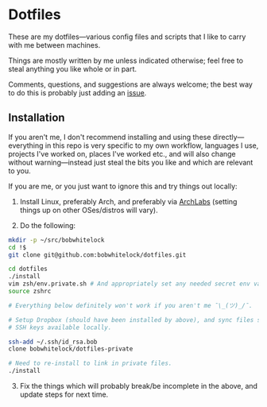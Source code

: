 
# Dotfiles

These are my dotfiles&mdash;various config files and scripts that I like to
carry with me between machines.

Things are mostly written by me unless indicated otherwise; feel free to steal
anything you like whole or in part.

Comments, questions, and suggestions are always welcome; the best way to do
this is probably just adding an
[issue](https://github.com/bobwhitelock/dotfiles/issues).

## Installation

If you aren't me, I don't recommend installing and using these
directly&mdash;everything in this repo is very specific to my own workflow,
languages I use, projects I've worked on, places I've worked etc., and will
also change without warning&mdash;instead just steal the bits you like and
which are relevant to you.

If you are me, or you just want to ignore this and try things out locally:

1. Install Linux, preferably Arch, and preferably via
   [ArchLabs](https://archlabslinux.com/) (setting things up on other
   OSes/distros will vary).

2. Do the following:
  ```bash
  mkdir -p ~/src/bobwhitelock
  cd !$
  git clone git@github.com:bobwhitelock/dotfiles.git

  cd dotfiles
  ./install
  vim zsh/env.private.sh # And appropriately set any needed secret env vars.
  source zshrc

  # Everything below definitely won't work if you aren't me ¯\_(ツ)_/¯.

  # Setup Dropbox (should have been installed by above), and sync files so have
  # SSH keys available locally.

  ssh-add ~/.ssh/id_rsa.bob
  clone bobwhitelock/dotfiles-private

  # Need to re-install to link in private files.
  ./install

  ```

3. Fix the things which will probably break/be incomplete in the above, and
   update steps for next time.
